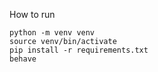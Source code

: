 How to run
```
python -m venv venv
source venv/bin/activate
pip install -r requirements.txt
behave
```

